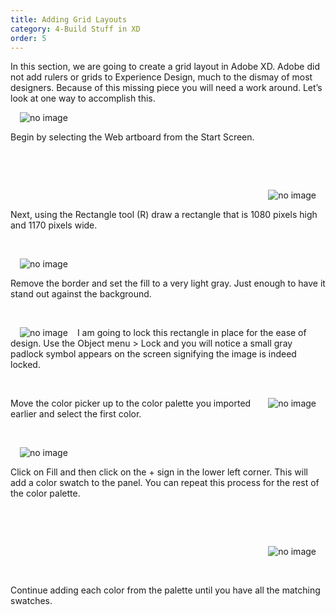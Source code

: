```yaml
---
title: Adding Grid Layouts
category: 4-Build Stuff in XD
order: 5
---
```


In this section, we are going to create a grid layout in Adobe XD. Adobe did not add rulers or grids to Experience Design, much to the dismay of most designers. Because of this missing piece you will need a work around. Let’s look at one way to accomplish this.


 <img style="padding: 0px 15px;float:left;" src="https://iwilfried.github.io/Adobe-XD-eBook/images/XD-GridLayout-01.png" alt="no image"/>  
 
&nbsp;   

Begin by selecting the Web artboard from the Start Screen.

&nbsp;   

&nbsp;   

<img style="padding: 0px 15px;float:right;" src="https://iwilfried.github.io/Adobe-XD-eBook/images/XD-GridLayout-02.png" alt="no image"/>  

&nbsp;   

Next, using the Rectangle tool (R) draw a rectangle that is 1080 pixels high and 1170 pixels wide.



&nbsp;   

<img style="padding: 0px 15px;float:left;" src="https://iwilfried.github.io/Adobe-XD-eBook/images/XD-GridLayout-03.png" alt="no image"/>  

&nbsp;   

Remove the border and set the fill to a very light gray. Just enough to have it stand out against the background.



&nbsp;   

<img style="padding: 0px 15px;float:left;" src="https://iwilfried.github.io/Adobe-XD-eBook/images/XD-GridLayout-04.png" alt="no image"/>  

I am going to lock this rectangle in place for the ease of design. 
Use the Object menu > Lock and you will notice a small gray padlock symbol appears on the screen signifying the image is indeed locked.


&nbsp;   

<img style="padding: 0px 15px;float:right;" src="https://iwilfried.github.io/Adobe-XD-eBook/images/XD-ColorPalette-05.png" alt="no image"/>  

Move the color picker up to the color palette you imported earlier and select the first color.  

&nbsp;   


<img style="padding: 0px 15px;float:left;" src="https://iwilfried.github.io/Adobe-XD-eBook/images/XD-ColorPalette-06.png" alt="no image"/>

&nbsp;   

Click on Fill and then click on the + sign in the lower left corner.
This will add a color swatch to the panel.
You can repeat this process for the rest of the color palette.

&nbsp;   

&nbsp;   


<img style="padding: 0px 15px;float:right;" src="https://iwilfried.github.io/Adobe-XD-eBook/images/XD-ColorPalette-07.png" alt="no image"/>  


&nbsp;   

&nbsp;   

Continue adding each color from the palette until you have all the matching swatches.  

&nbsp;   

&nbsp;   